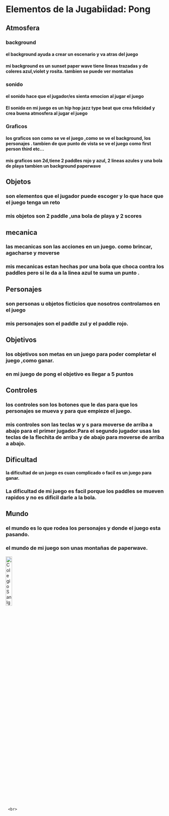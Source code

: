 # Elementos de la Jugabiidad: Pong

## Atmosfera 

### background
#### el background ayuda a crear un escenario y va atras del juego
#### mi background es un sunset paper wave tiene lineas trazadas y de coleres azul,violet y rosita. tambien se puede ver montañas

### sonido
#### el sonido hace que el jugador/es sienta emocion al jugar el juego 
#### El sonido en mi juego es un hip hop jazz type beat que crea felicidad y crea buena atmosfera al jugar el juego 

### Graficos
#### los graficos son como se ve el juego ,como se ve el background, los personajes . tambien de que punto de vista se ve el juego como first person third etc... 
#### mis graficos son 2d,tiene 2 paddles rojo y azul, 2 lineas azules y una bola de playa tambien un background paperwave

## Objetos
### son elementos que el jugador puede escoger y lo que hace que el juego tenga un reto
### mis objetos son 2 paddle ,una bola de playa y 2 scores

## mecanica 
### las mecanicas son las acciones en un juego. como brincar, agacharse y moverse
### mis mecanicas estan hechas por una bola que choca contra los paddles pero si le da a la linea azul te suma un punto .

## Personajes 
### son personas u objetos ficticios que nosotros controlamos en el juego
### mis personajes son el paddle zul y el paddle rojo.

## Objetivos 
### los objetivos son metas en un juego para poder completar el juego ,como ganar.
### en mi juego de pong el objetivo es llegar a 5 puntos 

## Controles 
### los controles son los botones que le das para que los personajes se mueva y para que empieze el juego.
### mis controles son las teclas w y s para moverse de arriba a abajo para el primer jugador.Para el segundo jugador usas las teclas de la flechita de arriba y de abajo para moverse de arriba a abajo.

## Dificultad
#### la dificultad de un juego es cuan complicado o facil es un juego para ganar.
### La dificultad de mi juego es facil porque los paddles se mueven rapidos y no es dificil darle a la bola.

## Mundo
### el mundo es lo que rodea los personajes y donde el juego esta pasando.
### el mundo de mi juego son unas montañas de paperwave.


<img src=""
     title="Colegio San Ignacio"
     width="20%"
     height="20%" />
     
     <br> 
